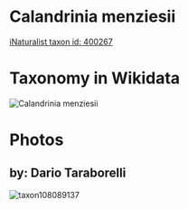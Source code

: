 
Calandrinia menziesii
=====================
  
[iNaturalist taxon id: 400267](https://www.inaturalist.org/taxa/400267)
# Taxonomy in Wikidata
  
![Calandrinia menziesii](../wikidata_schemas/Calandrinia_menziesii.gv.png)
# Photos

## by: Dario Taraborelli
  
![taxon108089137](https://inaturalist-open-data.s3.amazonaws.com/photos/115848450/medium.jpg)